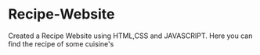# Recipe-Website
Created a Recipe Website using HTML,CSS and JAVASCRIPT. Here you can find the recipe of some cuisine's
